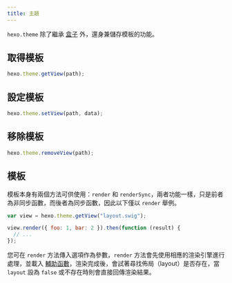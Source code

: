 ```yaml
---
title: 主題
---
```


`hexo.theme` 除了繼承 [盒子](box.html) 外，還身兼儲存模板的功能。

## 取得模板

```js
hexo.theme.getView(path);
```

## 設定模板

```js
hexo.theme.setView(path, data);
```

## 移除模板

```js
hexo.theme.removeView(path);
```

## 模板

模板本身有兩個方法可供使用：`render` 和 `renderSync`，兩者功能一樣，只是前者為非同步函數，而後者為同步函數，因此以下僅以 `render` 舉例。

```js
var view = hexo.theme.getView("layout.swig");

view.render({ foo: 1, bar: 2 }).then(function (result) {
  // ...
});
```

您可在 `render` 方法傳入選項作為參數，`render` 方法會先使用相應的渲染引擎進行處理，並載入 [輔助函數](helper.html)，渲染完成後，會試著尋找佈局（layout）是否存在，當 `layout` 設為 `false` 或不存在時則會直接回傳渲染結果。

